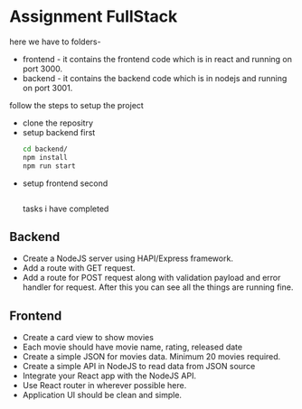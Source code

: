 # Assignment FullStack

here we have to folders-

- frontend - it contains the frontend code which is in react and running on port 3000.
- backend - it contains the backend code which is in nodejs and running on port 3001.

follow the steps to setup the project

- clone the repositry
- setup backend first
  ```sh
  cd backend/
  npm install
  npm run start
  ```
- setup frontend second
  ```sh cd frontend/ npm install npm run start

  ```
  tasks i have completed

## Backend

- Create a NodeJS server using HAPI/Express framework.
- Add a route with GET request.
- Add a route for POST request along with validation payload and error handler for request.
  After this you can see all the things are running fine.

## Frontend

- Create a card view to show movies
- Each movie should have movie name, rating, released date
- Create a simple JSON for movies data. Minimum 20 movies required.
- Create a simple API in NodeJS to read data from JSON source
- Integrate your React app with the NodeJS API.
- Use React router in wherever possible here.
- Application UI should be clean and simple.
